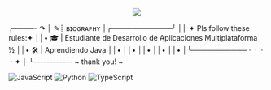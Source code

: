 <p align="center">
  <img src="[https://futoikarasu.com/wp-content/uploads/2022/04/image-18.png](https://i.pinimg.com/736x/dd/22/27/dd22274f524329e3c78eff5008fbb5df.jpg)" />
</p>
╭────┈ ↷
│           ✎┊ ʙɪᴏɢʀᴀᴘʜʏ
│╭────────────╯
││ ✦ Pls follow these rules:✦
││• 🎓 | Estudiante de Desarrollo de Aplicaciones Multiplataforma ½
││• 🛠️ | Aprendiendo Java
││•
││•
││•
││•
││•
│╰─────────── ·﻿ ﻿ ﻿· ﻿ ·﻿ ﻿ ﻿· ﻿✦
│
╰------------ ~ thank you! ~



![JavaScript](https://img.shields.io/badge/-JavaScript-F7DF1E?logo=javascript&logoColor=black&style=for-the-badge)
![Python](https://img.shields.io/badge/-Python-3776AB?logo=python&logoColor=white&style=for-the-badge)
![TypeScript](https://img.shields.io/badge/-TypeScript-3178C6?logo=typescript&logoColor=white&style=for-the-badge)
